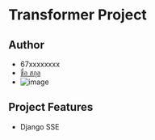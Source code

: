 # Transformer Project

## Author
* 67xxxxxxxx
* [ชื่อ สกุล](https://wichit2s.github.io)
* ![image](https://avatars.githubusercontent.com/u/14191898?v=4)

## Project Features
* Django SSE
